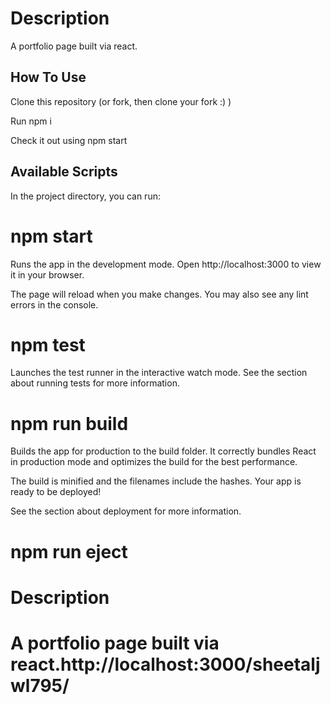 # Description
A portfolio page built via react.

## How To Use
 Clone this repository (or fork, then clone your fork :) ) 
 
 Run npm i
 
 Check it out using npm start

## Available Scripts
In the project directory, you can run:

# npm start
Runs the app in the development mode.
Open http://localhost:3000 to view it in your browser.

The page will reload when you make changes.
You may also see any lint errors in the console.

# npm test
Launches the test runner in the interactive watch mode.
See the section about running tests for more information.

# npm run build
Builds the app for production to the build folder.
It correctly bundles React in production mode and optimizes the build for the best performance.

The build is minified and the filenames include the hashes.
Your app is ready to be deployed!

See the section about deployment for more information.

# npm run eject

# Description

# A portfolio page built via react.http://localhost:3000/sheetaljwl795/







